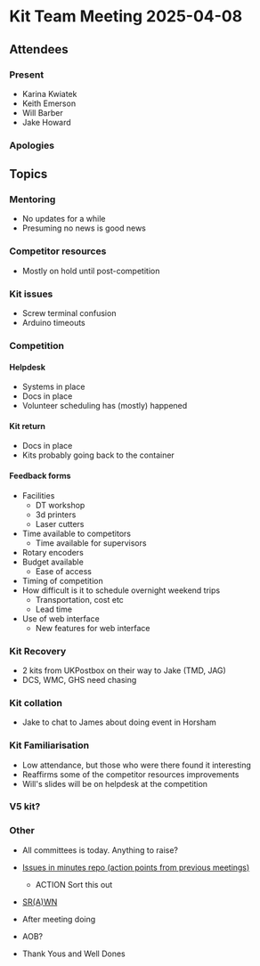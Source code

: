 # Kit Team Meeting 2025-04-08

## Attendees

### Present

- Karina Kwiatek
- Keith Emerson
- Will Barber
- Jake Howard

### Apologies

## Topics

### Mentoring

- No updates for a while
- Presuming no news is good news

### Competitor resources

- Mostly on hold until post-competition

### Kit issues

- Screw terminal confusion
- Arduino timeouts

### Competition

#### Helpdesk

- Systems in place
- Docs in place
- Volunteer scheduling has (mostly) happened

#### Kit return

- Docs in place
- Kits probably going back to the container

#### Feedback forms

- Facilities
    - DT workshop
    - 3d printers
    - Laser cutters
- Time available to competitors
    - Time available for supervisors
- Rotary encoders
- Budget available
    - Ease of access
- Timing of competition
- How difficult is it to schedule overnight weekend trips
    - Transportation, cost etc
    - Lead time
- Use of web interface
    - New features for web interface

### Kit Recovery

- 2 kits from UKPostbox on their way to Jake (TMD, JAG)
- DCS, WMC, GHS need chasing

### Kit collation

- Jake to chat to James about doing event in Horsham

### Kit Familiarisation

- Low attendance, but those who were there found it interesting
- Reaffirms some of the competitor resources improvements
- Will's slides will be on helpdesk at the competition

### V5 kit?

### Other

- All committees is today. Anything to raise?
- [Issues in minutes repo (action points from previous meetings)](https://github.com/srobo/kit-team-minutes/issues)
    - ACTION Sort this out
- [SR(A)WN](https://github.com/srobo/srawn/issues)
- After meeting doing
- AOB?
    
- Thank Yous and Well Dones

